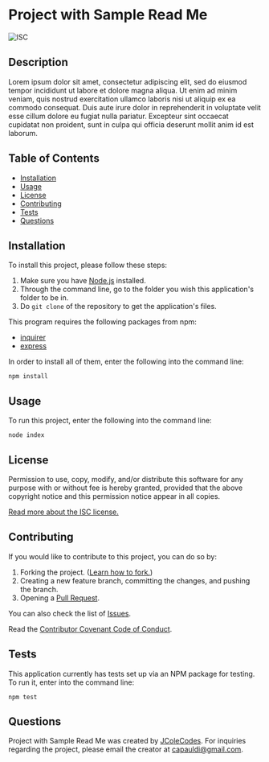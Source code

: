 # Project with Sample Read Me

![ISC](https://img.shields.io/badge/license-ISC-green?style=for-the-badge&logo=appveyor)
  
## Description
Lorem ipsum dolor sit amet, consectetur adipiscing elit, sed do eiusmod tempor incididunt ut labore et dolore magna aliqua. Ut enim ad minim veniam, quis nostrud exercitation ullamco laboris nisi ut aliquip ex ea commodo consequat. Duis aute irure dolor in reprehenderit in voluptate velit esse cillum dolore eu fugiat nulla pariatur. Excepteur sint occaecat cupidatat non proident, sunt in culpa qui officia deserunt mollit anim id est laborum.

## Table of Contents
* [Installation](#installation)
* [Usage](#usage)
* [License](#license)
* [Contributing](#contributing)
* [Tests](#tests)
* [Questions](#questions)

## Installation
To install this project, please follow these steps: 
1. Make sure you have [Node.js](https://nodejs.org) installed.
2. Through the command line, go to the folder you wish this application's folder to be in.
3. Do `git clone` of the repository to get the application's files.

This program requires the following packages from npm: 
* [inquirer](https://www.npmjs.com/package/inquirer)
* [express](https://www.npmjs.com/package/express)

In order to install all of them, enter the following into the command line:
```
npm install
```

## Usage
To run this project, enter the following into the command line:
```
node index
```

## License
Permission to use, copy, modify, and/or distribute this software for any purpose with or without fee is hereby granted, provided that the above copyright notice and this permission notice appear in all copies.

[Read more about the ISC license.](https://choosealicense.com/licenses/isc/)

## Contributing
If you would like to contribute to this project, you can do so by:
1. Forking the project. ([Learn how to fork.](https://docs.github.com/en/get-started/quickstart/fork-a-repo))
2. Creating a new feature branch, committing the changes, and pushing the branch.
3. Opening a [Pull Request](https://github.com/JColeCodes/sample-repo-name/pulls).

You can also check the list of [Issues](https://github.com/JColeCodes/sample-repo-name/issues).

Read the [Contributor Covenant Code of Conduct](https://www.contributor-covenant.org/version/2/1/code_of_conduct/).

## Tests
This application currently has tests set up via an NPM package for testing. To run it, enter into the command line:
```
npm test
```

## Questions
Project with Sample Read Me was created by [JColeCodes](https://github.com/JColeCodes). For inquiries regarding the project, please email the creator at [capauldi@gmail.com](mailto:capauldi@gmail.com).